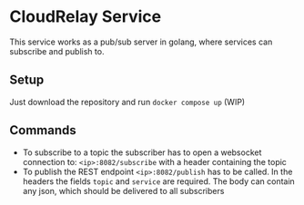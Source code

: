 # CloudRelay Service
This service works as a pub/sub server in golang, where services can subscribe and publish to.

## Setup
Just download the repository and run `docker compose up` (WIP)

## Commands
- To subscribe to a topic the subscriber has to open a websocket connection to: `<ip>:8082/subscribe` with a header containing the topic
- To publish the REST endpoint `<ip>:8082/publish` has to be called. In the headers the fields `topic` and `service` are required. The body can contain any json, which should be delivered to all subscribers